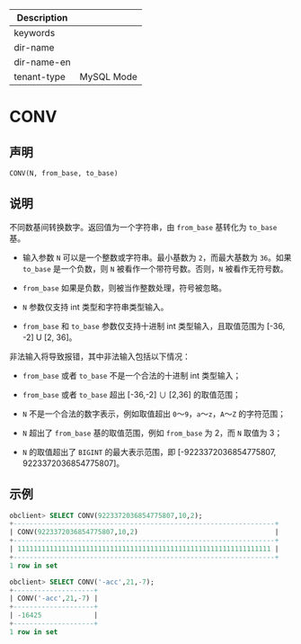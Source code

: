 | Description   |                 |
|---------------|-----------------|
| keywords      |                 |
| dir-name      |                 |
| dir-name-en   |                 |
| tenant-type   | MySQL Mode      |

# CONV

## 声明

```sql
CONV(N, from_base, to_base)
```

## 说明

不同数基间转换数字。返回值为一个字符串，由 `from_base` 基转化为 `to_base` 基。

* 输入参数 `N` 可以是一个整数或字符串。最小基数为 `2`，而最大基数为 `36`。如果 `to_base` 是一个负数，则 `N` 被看作一个带符号数。否则，`N` 被看作无符号数。

* `from_base` 如果是负数，则被当作整数处理，符号被忽略。

* `N` 参数仅支持 int 类型和字符串类型输入。

* `from_base` 和 `to_base` 参数仅支持十进制 int 类型输入，且取值范围为 \[-36, -2\] U \[2, 36\]。

非法输入将导致报错，其中非法输入包括以下情况：

* `from_base` 或者 `to_base` 不是一个合法的十进制 int 类型输入；

* `from_base` 或者 `to_base` 超出 \[-36,-2\] ∪ \[2,36\] 的取值范围；

* `N` 不是一个合法的数字表示，例如取值超出 `0`～`9`，`a`～`z`，`A`～`Z` 的字符范围；

* `N` 超出了 `from_base` 基的取值范围，例如 `from_base` 为 2，而 `N` 取值为 3；

* `N` 的取值超出了 `BIGINT` 的最大表示范围，即 \[-9223372036854775807, 9223372036854775807\]。

## 示例

```sql
obclient> SELECT CONV(9223372036854775807,10,2);
+-----------------------------------------------------------------+
| CONV(9223372036854775807,10,2)                                  |
+-----------------------------------------------------------------+
| 111111111111111111111111111111111111111111111111111111111111111 |
+-----------------------------------------------------------------+
1 row in set

obclient> SELECT CONV('-acc',21,-7);
+--------------------+
| CONV('-acc',21,-7) |
+--------------------+
| -16425             |
+--------------------+
1 row in set
```
